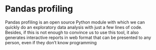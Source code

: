 # Pandas profiling

Pandas profiling is an open source Python module with which we can quickly do an exploratory data analysis with just a few lines of code. Besides, if this is not enough to convince us to use this tool, it also generates interactive reports in web format that can be presented to any person, even if they don’t know programming
